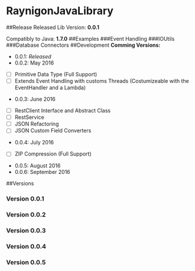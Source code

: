 # RaynigonJavaLibrary
##Release
Released Lib Version: **0.0.1**

Compatibly to Java: **1.7.0**
##Examples
###Event Handling
###IOUtils
###Database Connectors
##Development
**Comming Versions:**
 - 0.0.1: *Released*
 - 0.0.2: May 2016
  - [ ] Primitive Data Type (Full Support)
  - [ ] Extends Event Handling with customs Threads (Costumizeable with the EventHandler and a Lambda)
 - 0.0.3: June 2016
  - [ ] RestClient Interface and Abstract Class
  - [ ] RestService 
  - [ ] JSON Refactoring
  - [ ] JSON Custom Field Converters
 - 0.0.4: July 2016
  - [ ] ZIP Compression (Full Support)
 - 0.0.5: August 2016
 - 0.0.6: September 2016

##Versions
### Version 0.0.1
### Version 0.0.2
### Version 0.0.3
### Version 0.0.4
### Version 0.0.5
